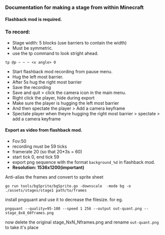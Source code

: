 ### Documentation for making a stage from within Minecraft

#### Flashback mod is required.

### To record:

- Stage width: 5 blocks (use barriers to contain the width)
- Must be symmetric.
- use the tp command to look stright ahead.

```
tp @p ~ ~ ~ <x angle> 0
```

- Start flashback mod recording from pause menu.
- Hug the left most barrier.
- After 5s hug the right most barrier
- Save the recording
- Save and quit > click the camera icon in the main menu.
- Right click the player, hide during export
- Make sure the player is hugging the left most barrier
- And then spectate the player > Add a camera keyframe
- Spectate player when theyre hugging the right most barrier > spectate > add a camera keyframe



#### Export as video from flashback mod.
- Fov:50
- recording must be 59 ticks
- framerate 20 (so that 20*3s = 60)
- start tick 0, end tick 59
- export png sequence with the format `background_%d` in flashback mod.
- **Resolution: 1536x1200(important)**


Anti-alias the frames and convert to sprite sheet
```
go run tools/bgSprite/bgSprite.go -downscale  -mode bg -o ./assets/stages/stage1 path/to/frames
```

install pngquant and use it to decrease the filesize. for eg.
```
pngquant --quality=95-100 --speed 1 256 --output out-quant.png -- stage_8x8_60frames.png
```

now delete the original stage_NxN_Nframes.png and rename `out-quant.png` to take it's place
